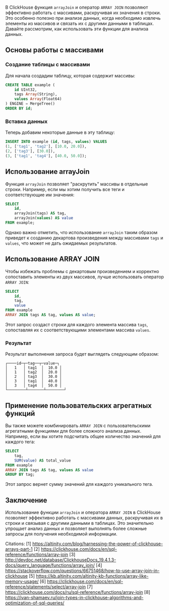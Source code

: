 В ClickHouse функция `arrayJoin` и оператор `ARRAY JOIN` позволяют эффективно работать с массивами, раскручивая их значения в строки. Это особенно полезно при анализе данных, когда необходимо извлечь элементы из массивов и связать их с другими данными в таблицах. Давайте рассмотрим, как использовать эти функции для анализа данных.

## Основы работы с массивами

### Создание таблицы с массивами

Для начала создадим таблицу, которая содержит массивы:

```sql
CREATE TABLE example (
    id UInt32,
    tags Array(String),
    values Array(Float64)
) ENGINE = MergeTree()
ORDER BY id;
```

### Вставка данных

Теперь добавим некоторые данные в эту таблицу:

```sql
INSERT INTO example (id, tags, values) VALUES 
(1, ['tag1', 'tag2'], [10.0, 20.0]),
(2, ['tag3'], [30.0]),
(3, ['tag1', 'tag4'], [40.0, 50.0]);
```

## Использование arrayJoin

Функция `arrayJoin` позволяет "раскрутить" массивы в отдельные строки. Например, если мы хотим получить все теги и соответствующие им значения:

```sql
SELECT 
    id,
    arrayJoin(tags) AS tag,
    arrayJoin(values) AS value
FROM example;
```

Однако важно отметить, что использование `arrayJoin` таким образом приведет к созданию декартова произведения между массивами `tags` и `values`, что может не дать ожидаемых результатов.

## Использование ARRAY JOIN

Чтобы избежать проблемы с декартовым произведением и корректно сопоставить элементы из двух массивов, лучше использовать оператор `ARRAY JOIN`:

```sql
SELECT 
    id,
    tag,
    value
FROM example
ARRAY JOIN tags AS tag, values AS value;
```

Этот запрос создаст строки для каждого элемента массива `tags`, сопоставляя их с соответствующими элементами массива `values`.

### Результат

Результат выполнения запроса будет выглядеть следующим образом:

```
┌────id─┬─tag──┬─value─┐
│   1   │ tag1  │  10.0 │
│   1   │ tag2  │  20.0 │
│   2   │ tag3  │  30.0 │
│   3   │ tag1  │  40.0 │
│   3   │ tag4  │  50.0 │
└────────┴───────┴────────┘
```

## Применение пользовательских агрегатных функций

Вы также можете комбинировать `ARRAY JOIN` с пользовательскими агрегатными функциями для более сложного анализа данных. Например, если вы хотите подсчитать общее количество значений для каждого тега:

```sql
SELECT 
    tag,
    SUM(value) AS total_value
FROM example
ARRAY JOIN tags AS tag, values AS value
GROUP BY tag;
```

Этот запрос вернет сумму значений для каждого уникального тега.

## Заключение

Использование функции `arrayJoin` и оператора `ARRAY JOIN` в ClickHouse позволяет эффективно работать с массивами данных, раскручивая их в строки и связывая с другими данными в таблицах. Это значительно упрощает анализ данных и позволяет выполнять более сложные запросы для получения необходимой информации.

Citations:
[1] https://altinity.com/blog/harnessing-the-power-of-clickhouse-arrays-part-1
[2] https://clickhouse.com/docs/en/sql-reference/functions/array-join
[3] http://devdoc.net/database/ClickhouseDocs_19.4.1.3-docs/query_language/functions/array_join/
[4] https://stackoverflow.com/questions/66751468/how-to-use-array-join-in-clickhouse
[5] https://kb.altinity.com/altinity-kb-functions/array-like-memory-usage/
[6] https://clickhouse.com/docs/en/sql-reference/statements/select/array-join
[7] https://clickhouse.com/docs/ru/sql-reference/functions/array-join
[8] https://ivan-shamaev.ru/join-types-in-clickhouse-algorithms-and-optimization-of-sql-queries/